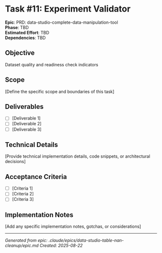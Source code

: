 # Task #11: Experiment Validator

**Epic**: PRD: data-studio-complete-data-manipulation-tool  
**Phase**: TBD  
**Estimated Effort**: TBD  
**Dependencies**: TBD  

## Objective
Dataset quality and readiness check indicators

## Scope
[Define the specific scope and boundaries of this task]

## Deliverables
- [ ] [Deliverable 1]
- [ ] [Deliverable 2]
- [ ] [Deliverable 3]

## Technical Details
[Provide technical implementation details, code snippets, or architectural decisions]

## Acceptance Criteria
- [ ] [Criteria 1]
- [ ] [Criteria 2]
- [ ] [Criteria 3]

## Implementation Notes
[Add any specific implementation notes, gotchas, or considerations]

---
*Generated from epic: .claude/epics/data-studio-table-nan-cleanup/epic.md*
*Created: 2025-08-22*
